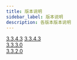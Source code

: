 ```yaml
---
title: 版本说明
sidebar_label: 版本说明
description: 各版本版本说明
---
```


[3.3.4.3](./3.3.4.3)
[3.3.4.3](./3.3.4.3)  
[3.3.3.0](./3.3.3.0)  
[3.3.2.0](./3.3.2.0)
